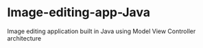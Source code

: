 # Image-editing-app-Java
Image editing application built in Java using Model View Controller architecture
